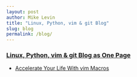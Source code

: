 ```yaml
---
layout: post
author: Mike Levin
title: "Linux, Python, vim & git Blog"
slug: blog
permalink: /blog/
---
```


### [Linux, Python, vim & git Blog as One Page](/journal/)



- [Accelerate Your Life With vim Macros](/blog/accelerate-your-life-with-vim-macros/)